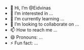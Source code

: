 - 👋 Hi, I’m @Eidvinas
- 👀 I’m interested in ...
- 🌱 I’m currently learning ...
- 💞️ I’m looking to collaborate on ...
- 📫 How to reach me ...
- 😄 Pronouns: ...
- ⚡ Fun fact: ...

<!---
Eidvinas/Eidvinas is a ✨ special ✨ repository because its `README.md` (this file) appears on your GitHub profile.
You can click the Preview link to take a look at your changes.
--->
